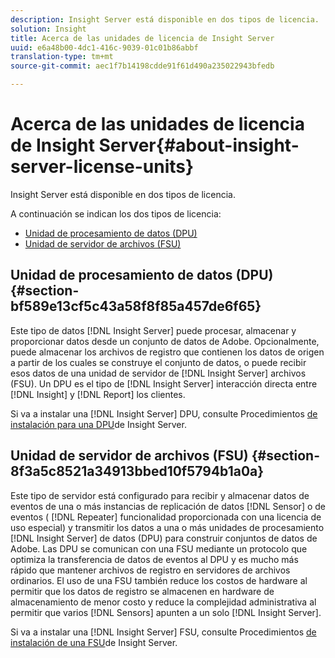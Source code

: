 ```yaml
---
description: Insight Server está disponible en dos tipos de licencia.
solution: Insight
title: Acerca de las unidades de licencia de Insight Server
uuid: e6a48b00-4dc1-416c-9039-01c01b86abbf
translation-type: tm+mt
source-git-commit: aec1f7b14198cdde91f61d490a235022943bfedb

---
```



# Acerca de las unidades de licencia de Insight Server{#about-insight-server-license-units}

Insight Server está disponible en dos tipos de licencia.

A continuación se indican los dos tipos de licencia:

* [Unidad de procesamiento de datos (DPU)](../../../home/c-inst-svr/c-install-ins-svr/c-abt-inst-svr-lic-units.md#section-bf589e13cf5c43a58f8f85a457de6f65)
* [Unidad de servidor de archivos (FSU)](../../../home/c-inst-svr/c-install-ins-svr/c-abt-inst-svr-lic-units.md#section-8f3a5c8521a34913bbed10f5794b1a0a)

## Unidad de procesamiento de datos (DPU) {#section-bf589e13cf5c43a58f8f85a457de6f65}

Este tipo de datos [!DNL Insight Server] puede procesar, almacenar y proporcionar datos desde un conjunto de datos de Adobe. Opcionalmente, puede almacenar los archivos de registro que contienen los datos de origen a partir de los cuales se construye el conjunto de datos, o puede recibir esos datos de una unidad de servidor de [!DNL Insight Server] archivos (FSU). Un DPU es el tipo de [!DNL Insight Server] interacción directa entre [!DNL Insight] y [!DNL Report] los clientes.

Si va a instalar una [!DNL Insight Server] DPU, consulte Procedimientos [de instalación para una DPU](../../../home/c-inst-svr/c-install-ins-svr/t-install-proc-inst-svr-dpu/t-install-proc-inst-svr-dpu.md#task-ce1ac85294604467ab750b24176d25bc)de Insight Server.

## Unidad de servidor de archivos (FSU) {#section-8f3a5c8521a34913bbed10f5794b1a0a}

Este tipo de servidor está configurado para recibir y almacenar datos de eventos de una o más instancias de replicación de datos [!DNL Sensor] o de eventos ( [!DNL Repeater] funcionalidad proporcionada con una licencia de uso especial) y transmitir los datos a una o más unidades de procesamiento [!DNL Insight Server] de datos (DPU) para construir conjuntos de datos de Adobe. Las DPU se comunican con una FSU mediante un protocolo que optimiza la transferencia de datos de eventos al DPU y es mucho más rápido que mantener archivos de registro en servidores de archivos ordinarios. El uso de una FSU también reduce los costos de hardware al permitir que los datos de registro se almacenen en hardware de almacenamiento de menor costo y reduce la complejidad administrativa al permitir que varios [!DNL Sensors] apunten a un solo [!DNL Insight Server].

Si va a instalar una [!DNL Insight Server] FSU, consulte Procedimientos [de instalación de una FSU](../../../home/c-inst-svr/c-install-ins-svr/t-inst-proc-fsu.md#task-e4a4a791b6694119ba45b36f3e573016)de Insight Server.
